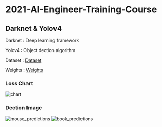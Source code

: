 # 2021-AI-Engineer-Training-Course

## Darknet & Yolov4

Darknet : Deep learning framework

Yolov4 : Object dection algorithm

Dataset : [Dataset](https://www.kaggle.com/choemarco/mouse-book)

Weights : [Weights](https://drive.google.com/file/d/1Jy4jGshzCzajSByDK6k0YIDVVXi-z3lt/view?usp=sharing)

### Loss Chart

![chart](https://user-images.githubusercontent.com/57928967/131074266-ea9d09ee-f283-417a-9316-7b3c233c232b.png)

### Dection Image

![mouse_predictions](https://user-images.githubusercontent.com/57928967/131076256-9262861b-4519-48a5-bdbf-543ff264324e.jpg)
![book_predictions](https://user-images.githubusercontent.com/57928967/131076279-b3049ca5-a8e5-4a67-a852-de6d2215bfc8.jpg)



